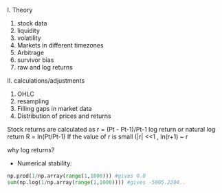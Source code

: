 I. Theory
1. stock data
2. liquidity
3. volatility
4. Markets in different timezones
5. Arbitrage
6. survivor bias
7. raw and log returns

II. calculations/adjustments
1. OHLC
2. resampling
3. Filling gaps in market data
4. Distribution of prices and returns


Stock returns are calculated as r = (Pt - Pt-1)/Pt-1
log return or natural log return R = ln(Pt/Pt-1)
If the value of r is small (|r| <<1 , ln(r+1) ~ r

why log returns?
* Numerical stability:
```python
np.prod(1/np.array(range(1,1000))) #gives 0.0
sum(np.log(1/np.array(range(1,1000)))) #gives -5905.2204..

```
